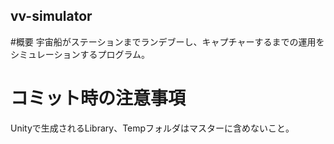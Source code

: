 ## vv-simulator
#概要
宇宙船がステーションまでランデブーし、キャプチャーするまでの運用をシミュレーションするプログラム。

# コミット時の注意事項
Unityで生成されるLibrary、Tempフォルダはマスターに含めないこと。
